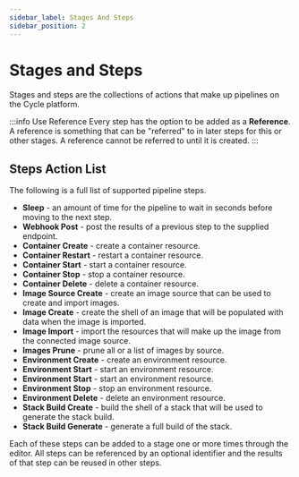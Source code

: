 ```yaml
---
sidebar_label: Stages And Steps
sidebar_position: 2
---
```


# Stages and Steps
Stages and steps are the collections of actions that make up pipelines on the Cycle platform.

:::info Use Reference
Every step has the option to be added as a **Reference**.  A reference is something that can be "referred" to in later steps for this or other stages.  A reference cannot be referred to until it is created.
:::

## Steps Action List
The following is a full list of supported pipeline steps.

* **Sleep** - an amount of time for the pipeline to wait in seconds before moving to the next step.
* **Webhook Post** - post the results of a previous step to the supplied endpoint.
* **Container Create** - create a container resource.
* **Container Restart** - restart a container resource.
* **Container Start** - start a container resource.
* **Container Stop** - stop a container resource.
* **Container Delete** - delete a container resource.
* **Image Source Create** - create an image source that can be used to create and import images.
* **Image Create** - create the shell of an image that will be populated with data when the image is imported.
* **Image Import** - import the resources that will make up the image from the connected image source.
* **Images Prune** - prune all or a list of images by source.
* **Environment Create** - create an environment resource.
* **Environment Start** - start an environment resource.
* **Environment Start** - start an environment resource.
* **Environment Stop** - stop an environment resource.
* **Environment Delete** - delete an environment resource.
* **Stack Build Create** - build the shell of a stack that will be used to generate the stack build.
* **Stack Build Generate** - generate a full build of the stack.


Each of these steps can be added to a stage one or more times through the editor. All steps can be referenced by an optional identifier and the results of that step can be reused in other steps.


